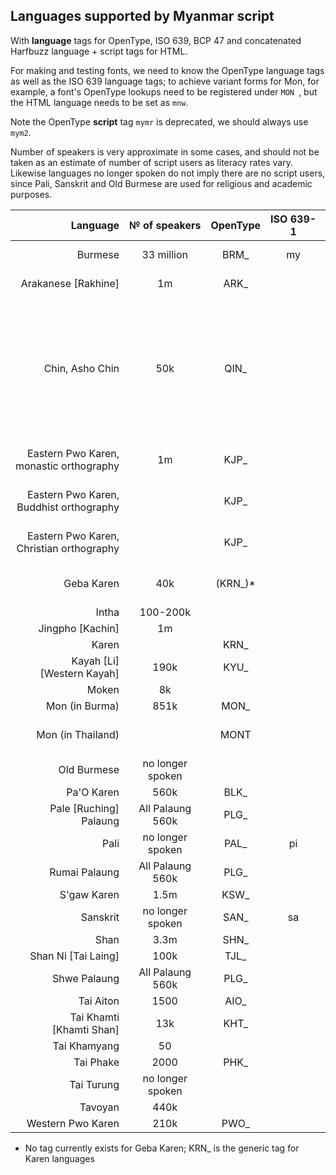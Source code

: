 ## Languages supported by Myanmar script

With __language__ tags for OpenType, ISO 639, BCP 47 and concatenated Harfbuzz language + script tags for HTML. 

For making and testing fonts, we need to know the OpenType language tags as well as the ISO 639 language tags; to achieve variant forms for Mon, for example, a font's OpenType lookups need to be registered under `MON `, but the HTML language needs to be set as `mnw`.

Note the OpenType __script__ tag `mymr` is deprecated, we should always use `mym2`. 

Number of speakers is very approximate in some cases, and should not be taken as an estimate of number of script users as literacy rates vary. Likewise languages no longer spoken do not imply there are no script users, since Pali, Sanskrit and Old Burmese are used for religious and academic purposes.

| Language | № of speakers | OpenType | ISO 639-1 | ISO 639-2 | ISO 639-3 | BCP 47 | Harfbuzz | 
|-----------:|:---:|:---:|:---:|:---:|:---:|:---:|:---:|
| Burmese|33 million|BRM_|my|bur/mya|mya||my-x-hbscmym2|
|Arakanese [Rakhine]|1m|ARK_|||mhv, rmz, rki||rki-x-hbscmym2|
|Chin, Asho Chin|50k|QIN_|||bgr, cnh, cnw, czt, sez, tcp, csy, ctd, flm, pck, tcz, zom, cmr, dao, hlt, cka, cnk, mrh, cbl, cnb, csh||
|Eastern Pwo Karen, monastic orthography|1m|KJP_||||kjp-Mymr-x-phlouyu|
|Eastern Pwo Karen, Buddhist orthography||KJP_||||kjp-Mymr-x-thiyon||
|Eastern Pwo Karen, Christian orthography||KJP_||||kjp-Mymr-x-chekhi||
|Geba Karen|40k|(KRN_)*|||kvq|kvq-x-hbot-4b565120|
|Intha|100-200k||||int||
|Jingpho [Kachin]|1m|||kac|kac|||
|Karen||KRN_|||kar||
|Kayah [Li] [Western Kayah]|190k|KYU_|||kyu||
|Moken|8k||||mwt||
|Mon (in Burma)|851k|MON_|||mnw||
|Mon (in Thailand)||MONT|||mnw|mnw-Mymr-x-thai|
|Old Burmese|no longer spoken||||obr||
|Pa'O Karen|560k|BLK_|||blk||
|Pale [Ruching] Palaung|All Palaung 560k|PLG_|||pce||
|Pali|no longer spoken|PAL_|pi|pli|pli||
|Rumai Palaung|All Palaung 560k|PLG_|||rbb||
|S'gaw Karen|1.5m|KSW_|||ksw||
|Sanskrit|no longer spoken|SAN_|sa|san|san||
|Shan|3.3m|SHN_||shn|shn||
|Shan Ni [Tai Laing]|100k|TJL_|||tjl||
|Shwe Palaung|All Palaung 560k|PLG_|||pll||
|Tai Aiton|1500|AIO_|||||
|Tai Khamti [Khamti Shan]|13k|KHT_|||kht||
|Tai Khamyang| 50 |||| ksu, nrr ||
|Tai Phake|2000|PHK_|||phk||
|Tai Turung|no longer spoken||||try|| 
|Tavoyan|440k||||tvn||
|Western Pwo Karen|210k|PWO_|||pwo||

* No tag currently exists for Geba Karen; KRN_ is the generic tag for Karen languages
